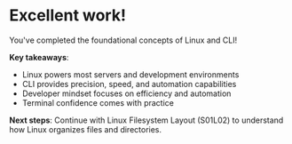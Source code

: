# Excellent work!

You've completed the foundational concepts of Linux and CLI!

**Key takeaways**:
- Linux powers most servers and development environments
- CLI provides precision, speed, and automation capabilities
- Developer mindset focuses on efficiency and automation
- Terminal confidence comes with practice

**Next steps**: Continue with Linux Filesystem Layout (S01L02) to understand how Linux organizes files and directories.